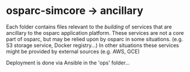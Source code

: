 # osparc-simcore -> ancillary

Each folder contains files relevant to the _building_ of services that are ancillary to the
osparc application platform.  These services are not a core part of osparc, but may be relied
upon by osparc in some situations.  (e.g. S3 storage service, Docker registry...) In other
situations these services might be provided by external sources (e.g. AWS, GCE)

Deployment is done via Ansible in the 'ops' folder...